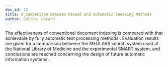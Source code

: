 ```yaml
---
doc_id: 72
title: A Comparison Between Manual and Automatic Indexing Methods
author: Salton, Gerard
---
```


The effectiveness of conventional document indexing is compared with that 
achievable by fully automatic text processing methods.. Evaluation results are
given for a comparison between the MEDLARS search system used at the National 
Library of Medicine and the experimental SMART system, and conclusions are 
reached concerning the design of future automatic information systems..
